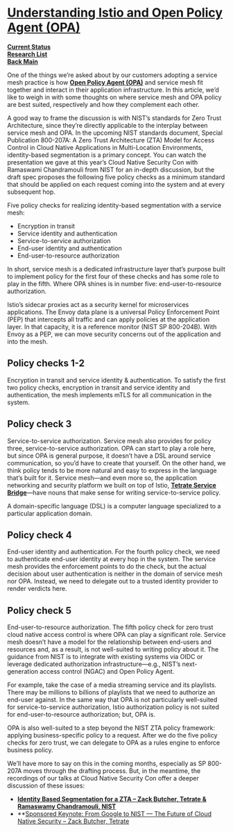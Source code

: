 # **[Understanding Istio and Open Policy Agent (OPA)](https://tetrate.io/blog/understanding-istio-and-open-policy-agent-opa/)**

**[Current Status](../../../../development/status/weekly/current_status.md)**\
**[Research List](../../../../research/research_list.md)**\
**[Back Main](../../../../README.md)**

One of the things we’re asked about by our customers adopting a service mesh practice is how **[Open Policy Agent (OPA)](https://www.openpolicyagent.org/)** and service mesh fit together and interact in their application infrastructure. In this article, we’d like to weigh in with some thoughts on where service mesh and OPA policy are best suited, respectively and how they complement each other.

A good way to frame the discussion is with NIST’s standards for Zero Trust Architecture, since they’re directly applicable to the interplay between service mesh and OPA. In the upcoming NIST standards document, Special Publication 800-207A: A Zero Trust Architecture (ZTA) Model for Access Control in Cloud Native Applications in Multi-Location Environments, identity-based segmentation is a primary concept. You can watch the presentation we gave at this year’s Cloud Native Security Con with Ramaswami Chandramouli from NIST for an in-depth discussion, but the draft spec proposes the following five policy checks as a minimum standard that should be applied on each request coming into the system and at every subsequent hop.

Five policy checks for realizing identity-based segmentation with a service mesh:

- Encryption in transit
- Service identity and authentication
- Service-to-service authorization
- End-user identity and authentication
- End-user-to-resource authorization

In short, service mesh is a dedicated infrastructure layer that’s purpose built to implement policy for the first four of these checks and has some role to play in the fifth. Where OPA shines is in number five: end-user-to-resource authorization.

Istio’s sidecar proxies act as a security kernel for microservices applications. The Envoy data plane is a universal Policy Enforcement Point (PEP) that intercepts all traffic and can apply policies at the application layer. In that capacity, it is a reference monitor (NIST SP 800-204B). With Envoy as a PEP, we can move security concerns out of the application and into the mesh.

## Policy checks 1-2

Encryption in transit and service identity & authentication. To satisfy the first two policy checks, encryption in transit and service identity and authentication, the mesh implements mTLS for all communication in the system.

## Policy check 3

Service-to-service authorization. Service mesh also provides for policy three, service-to-service authorization. OPA can start to play a role here, but since OPA is general purpose, it doesn’t have a DSL around service communication, so you’d have to create that yourself. On the other hand, we think policy tends to be more natural and easy to express in the language that’s built for it. Service mesh—and even more so, the application networking and security platform we built on top of Istio, **[Tetrate Service Bridge](https://tetrate.io/tetrate-service-bridge/)**—have nouns that make sense for writing service-to-service policy.

A domain-specific language (DSL) is a computer language specialized to a particular application domain.

## Policy check 4

End-user identity and authentication. For the fourth policy check, we need to authenticate end-user identity at every hop in the system. The service mesh provides the enforcement points to do the check, but the actual decision about user authentication is neither in the domain of service mesh nor OPA. Instead, we need to delegate out to a trusted identity provider to render verdicts here.

## Policy check 5

End-user-to-resource authorization. The fifth policy check for zero trust cloud native access control is where OPA can play a significant role. Service mesh doesn’t have a model for the relationship between end-users and resources and, as a result, is not well-suited to writing policy about it. The guidance from NIST is to integrate with existing systems via OIDC or leverage dedicated authorization infrastructure—e.g., NIST’s next-generation access control (NGAC) and Open Policy Agent.

For example, take the case of a media streaming service and its playlists. There may be millions to billions of playlists that we need to authorize an end-user against. In the same way that OPA is not particularly well-suited for service-to-service authorization, Istio authorization policy is not suited for end-user-to-resource authorization; but, OPA is.

OPA is also well-suited to a step beyond the NIST ZTA policy framework: applying business-specific policy to a request. After we do the five policy checks for zero trust, we can delegate to OPA as a rules engine to enforce business policy.

We’ll have more to say on this in the coming months, especially as SP 800-207A moves through the drafting process. But, in the meantime, the recordings of our talks at Cloud Native Security Con offer a deeper discussion of these issues:

- **[Identity Based Segmentation for a ZTA – Zack Butcher, Tetrate & Ramaswamy Chandramouli, NIST](https://www.youtube.com/watch?v=s2lIaFhkA8c)**
- **[Sponsored Keynote: From Google to NIST — The Future of Cloud Native Security – Zack Butcher, Tetrate](https://www.youtube.com/watch?v=s2lIaFhkA8c)

#
